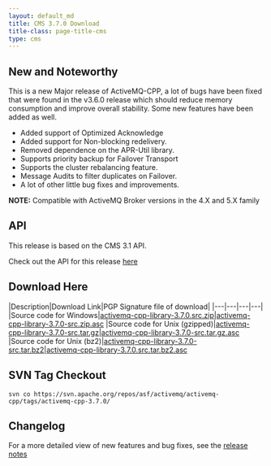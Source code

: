 ```yaml
---
layout: default_md
title: CMS 3.7.0 Download
title-class: page-title-cms
type: cms
---
```


New and Noteworthy
------------------

This is a new Major release of ActiveMQ-CPP, a lot of bugs have been fixed that were found in the v3.6.0 release which should reduce memory consumption and improve overall stability. Some new features have been added as well.

*   Added support of Optimized Acknowledge
*   Added support for Non-blocking redelivery.
*   Removed dependence on the APR-Util library.
*   Supports priority backup for Failover Transport
*   Supports the cluster rebalancing feature.
*   Message Audits to filter duplicates on Failover.
*   A lot of other little bug fixes and improvements.

**NOTE:** Compatible with ActiveMQ Broker versions in the 4.X and 5.X family

API
---

This release is based on the CMS 3.1 API.

Check out the API for this release [here](../components/cms/api_docs/activemqcpp-3.6.0/html)

Download Here
-------------

|Description|Download Link|PGP Signature file of download|
|---|---|---|---|
|Source code for Windows|[activemq-cpp-library-3.7.0.src.zip](http://archive.apache.org/dist/activemq/activemq-cpp/source/activemq-cpp-library-3.7.0-src.zip)|[activemq-cpp-library-3.7.0-src.zip.asc](http://archive.apache.org/dist/activemq/activemq-cpp/source/activemq-cpp-library-3.7.0-src.zip.asc)
|Source code for Unix (gzipped)|[activemq-cpp-library-3.7.0-src.tar.gz](http://archive.apache.org/dist/activemq/activemq-cpp/source/activemq-cpp-library-3.7.0-src.tar.gz)|[activemq-cpp-library-3.7.0-src.tar.gz.asc](http://archive.apache.org/dist/activemq/activemq-cpp/source/activemq-cpp-library-3.7.0-src.tar.gz.asc)
|Source code for Unix (bz2)|[activemq-cpp-library-3.7.0-src.tar.bz2](http://archive.apache.org/dist/activemq/activemq-cpp/source/activemq-cpp-library-3.7.0-src.tar.bz2)|[activemq-cpp-library-3.7.0.src.tar.bz2.asc](http://archive.apache.org/dist/activemq/activemq-cpp/source/activemq-cpp-library-3.7.0-src.tar.bz2.asc)

SVN Tag Checkout
----------------
```
svn co https://svn.apache.org/repos/asf/activemq/activemq-cpp/tags/activemq-cpp-3.7.0/
```

Changelog
---------

For a more detailed view of new features and bug fixes, see the [release notes](https://issues.apache.org/jira/secure/ReleaseNote.jspa?projectId=12311207&version=12324161)

